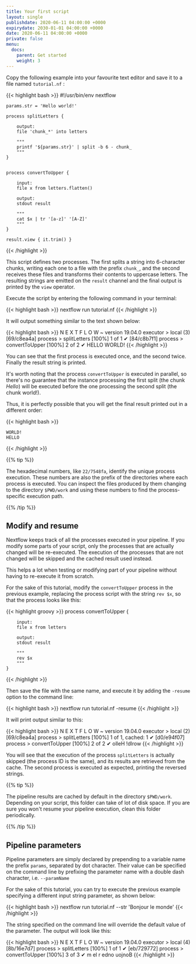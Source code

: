 ```yaml
---
title: Your first script
layout: single
publishdate: 2020-06-11 04:00:00 +0000
expirydate: 2030-01-01 04:00:00 +0000
date: 2020-06-11 04:00:00 +0000
private: false
menu:
  docs:
    parent: Get started
    weight: 3
---
```


Copy the following example into your favourite text editor and save it
to a file named `tutorial.nf` :

{{< highlight bash >}}
    #!/usr/bin/env nextflow

    params.str = 'Hello world!'

    process splitLetters {

        output:
        file 'chunk_*' into letters

        """
        printf '${params.str}' | split -b 6 - chunk_
        """
    }


    process convertToUpper {

        input:
        file x from letters.flatten()

        output:
        stdout result

        """
        cat $x | tr '[a-z]' '[A-Z]'
        """
    }

    result.view { it.trim() }
{{< /highlight >}}

This script defines two processes. The first splits a string into
6-character chunks, writing each one to a file with the prefix `chunk_`,
and the second receives these files and transforms their contents to
uppercase letters. The resulting strings are emitted on the `result`
channel and the final output is printed by the `view` operator.

Execute the script by entering the following command in your terminal:

{{< highlight bash >}}
    nextflow run tutorial.nf
{{< /highlight >}}

It will output something similar to the text shown below:

{{< highlight bash >}}
    N E X T F L O W  ~  version 19.04.0
    executor >  local (3)
    [69/c8ea4a] process > splitLetters   [100%] 1 of 1 ✔
    [84/c8b7f1] process > convertToUpper [100%] 2 of 2 ✔
    HELLO
    WORLD!
{{< /highlight >}}

You can see that the first process is executed once, and the second
twice. Finally the result string is printed.

It's worth noting that the process `convertToUpper` is executed in
parallel, so there's no guarantee that the instance processing the first
split (the chunk _Hello_) will be executed
before the one processing the second split (the chunk <span
class="title-ref">world!</span>).

Thus, it is perfectly possible that you will get the final result
printed out in a different order:

{{< highlight bash >}}

    WORLD!
    HELLO
{{< /highlight >}}

{{% tip %}}

The hexadecimal numbers, like `22/7548fa`, identify the unique process
execution. These numbers are also the prefix of the directories where
each process is executed. You can inspect the files produced by them
changing to the directory `$PWD/work` and using these numbers to find
the process-specific execution path.

{{% /tip %}}

## Modify and resume

Nextflow keeps track of all the processes executed in your pipeline. If
you modify some parts of your script, only the processes that are
actually changed will be re-executed. The execution of the processes
that are not changed will be skipped and the cached result used instead.

This helps a lot when testing or modifying part of your pipeline without
having to re-execute it from scratch.

For the sake of this tutorial, modify the `convertToUpper` process in
the previous example, replacing the process script with the string
`rev $x`, so that the process looks like this:

{{< highlight groovy >}}
    process convertToUpper {

        input:
        file x from letters

        output:
        stdout result

        """
        rev $x
        """
    }
{{< /highlight >}}

Then save the file with the same name, and execute it by adding the
`-resume` option to the command line:

{{< highlight bash >}}
    nextflow run tutorial.nf -resume
{{< /highlight >}}

It will print output similar to this:

{{< highlight bash >}}
    N E X T F L O W  ~  version 19.04.0
    executor >  local (2)
    [69/c8ea4a] process > splitLetters   [100%] 1 of 1, cached: 1 ✔
    [d0/e94f07] process > convertToUpper [100%] 2 of 2 ✔
    olleH
    !dlrow
{{< /highlight >}}

You will see that the execution of the process `splitLetters` is
actually skipped (the process ID is the same), and its results are
retrieved from the cache. The second process is executed as expected,
printing the reversed strings.

{{% tip %}}

The pipeline results are cached by default in the directory `$PWD/work`.
Depending on your script, this folder can take of lot of disk space. If
you are sure you won't resume your pipeline execution, clean this folder
periodically.

{{% /tip %}}

## Pipeline parameters

Pipeline parameters are simply declared by prepending to a variable name
the prefix `params`, separated by dot character. Their value can be
specified on the command line by prefixing the parameter name with a
double <span class="title-ref">dash</span> character, i.e. `--paramName`

For the sake of this tutorial, you can try to execute the previous
example specifying a different input string parameter, as shown below:

{{< highlight bash >}}
    nextflow run tutorial.nf --str 'Bonjour le monde'
{{< /highlight >}}

The string specified on the command line will override the default value
of the parameter. The output will look like this:

{{< highlight bash >}}
    N E X T F L O W  ~  version 19.04.0
    executor >  local (4)
    [8b/16e7d7] process > splitLetters   [100%] 1 of 1 ✔
    [eb/729772] process > convertToUpper [100%] 3 of 3 ✔
    m el r
    edno
    uojnoB
{{< /highlight >}}
